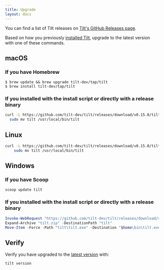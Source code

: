 ```yaml
---
title: Upgrade
layout: docs
---
```


You can find a list of Tilt releases on [Tilt's GitHub Releases page](https://github.com/tilt-dev/tilt/releases). 

Based on how you previously [installed Tilt](install.html), upgrade to the latest version with one of these commands. 

macOS
-----

### If you have Homebrew

```
$ brew update && brew upgrade tilt-dev/tap/tilt
$ brew install tilt-dev/tap/tilt
```

### If you installed with the install script or directly with a release binary

```bash
curl -L https://github.com/tilt-dev/tilt/releases/download/v0.15.0/tilt.0.15.0.mac.x86_64.tar.gz | tar -xzv tilt && \
  sudo mv tilt /usr/local/bin/tilt
```

Linux
-----

```bash
curl -L https://github.com/tilt-dev/tilt/releases/download/v0.15.0/tilt.0.15.0.linux.x86_64.tar.gz | tar -xzv tilt && \
    sudo mv tilt /usr/local/bin/tilt
```

Windows
-----

### If you have Scoop

```
scoop update tilt
```

### If you installed with the install script or directly with a release binary

```powershell
Invoke-WebRequest "https://github.com/tilt-dev/tilt/releases/download/v0.15.0/tilt.0.15.0.windows.x86_64.zip" -OutFile "tilt.zip"
Expand-Archive "tilt.zip" -DestinationPath "tilt"
Move-Item -Force -Path "tilt\tilt.exe" -Destination "$home\bin\tilt.exe"
```

Verify
------

Verify you have upgraded to the [latest version](https://github.com/tilt-dev/tilt/releases) with:

```bash
tilt version
```
